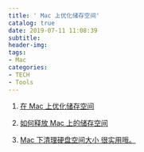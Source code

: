 ```yaml
---
title: ' Mac 上优化储存空间'
catalog: true
date: 2019-07-11 11:08:39
subtitle:
header-img:
tags:
- Mac
categories:
- TECH
- Tools
---
```


1. [在 Mac 上优化储存空间](https://support.apple.com/zh-cn/guide/system-information/sysp4ee93ca4/mac)


2. [如何释放 Mac 上的储存空间](https://support.apple.com/zh-cn/HT206996)


3. [Mac 下清理硬盘空间大小 很实用哦。](https://blog.csdn.net/nynkl/article/details/78050495)